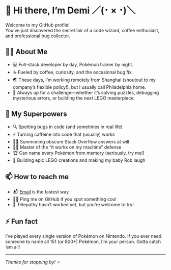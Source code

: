 # 👋 Hi there, I’m Demi ／(･ × ･)＼

Welcome to my GitHub profile!  
You’ve just discovered the secret lair of a code wizard, coffee enthusiast, and professional bug collector.

## 🧑‍💻 About Me

- 💻 Full-stack developer by day, Pokémon trainer by night.
- ☕ Fueled by coffee, curiosity, and the occasional bug fix.
- 🌏 These days, I’m working remotely from Shanghai (shoutout to my company’s flexible policy!), but I usually call Philadelphia home.
- 🧩 Always up for a challenge—whether it’s solving puzzles, debugging mysterious errors, or building the next LEGO masterpiece.

## 🚀 My Superpowers

- 🔍 Spotting bugs in code (and sometimes in real life)
- ⚡ Turning caffeine into code that (usually) works
- 🧙‍♂️ Summoning obscure Stack Overflow answers at will
- 🕵️‍♂️ Master of the “it works on my machine” defense
- 🏆 Can name every Pokémon from memory (seriously, try me!)
- 🧸 Building epic LEGO creations and making my baby Rob laugh

## 📫 How to reach me

- 📬 [Email](mailto:czsy@msn.com) is the fastest way
- 🐱‍💻 Ping me on GitHub if you spot something cool
- 🦄 Telepathy hasn’t worked yet, but you’re welcome to try!

## ⚡ Fun fact

I’ve played every single version of Pokémon on Nintendo. If you ever need someone to name all 151 (or 800+) Pokémon, I’m your person. Gotta catch ’em all!

---

_Thanks for stopping by! ⭐️_
